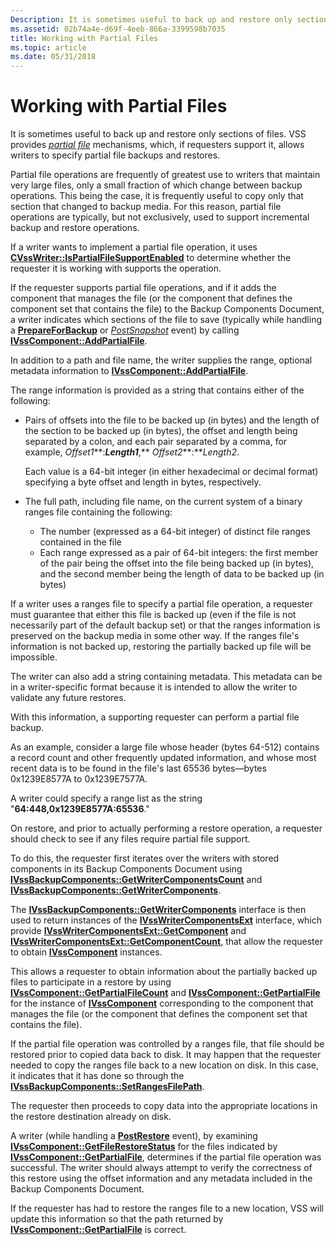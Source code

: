 ```yaml
---
Description: It is sometimes useful to back up and restore only sections of files. VSS provides partial file mechanisms, which, if requesters support it, allows writers to specify partial file backups and restores.
ms.assetid: 02b74a4e-d69f-4eeb-866a-3399598b7035
title: Working with Partial Files
ms.topic: article
ms.date: 05/31/2018
---
```


# Working with Partial Files

It is sometimes useful to back up and restore only sections of files. VSS provides [*partial file*](vssgloss-p.md) mechanisms, which, if requesters support it, allows writers to specify partial file backups and restores.

Partial file operations are frequently of greatest use to writers that maintain very large files, only a small fraction of which change between backup operations. This being the case, it is frequently useful to copy only that section that changed to backup media. For this reason, partial file operations are typically, but not exclusively, used to support incremental backup and restore operations.

If a writer wants to implement a partial file operation, it uses [**CVssWriter::IsPartialFileSupportEnabled**](/windows/desktop/api/VsWriter/nf-vswriter-cvsswriter-ispartialfilesupportenabled) to determine whether the requester it is working with supports the operation.

If the requester supports partial file operations, and if it adds the component that manages the file (or the component that defines the component set that contains the file) to the Backup Components Document, a writer indicates which sections of the file to save (typically while handling a [**PrepareForBackup**](/windows/desktop/api/VsBackup/nf-vsbackup-ivssbackupcomponents-prepareforbackup) or [*PostSnapshot*](vssgloss-p.md) event) by calling [**IVssComponent::AddPartialFile**](/windows/desktop/api/VsWriter/nf-vswriter-ivsscomponent-addpartialfile).

In addition to a path and file name, the writer supplies the range, optional metadata information to [**IVssComponent::AddPartialFile**](/windows/desktop/api/VsWriter/nf-vswriter-ivsscomponent-addpartialfile).

The range information is provided as a string that contains either of the following:

-   Pairs of offsets into the file to be backed up (in bytes) and the length of the section to be backed up (in bytes), the offset and length being separated by a colon, and each pair separated by a comma, for example, *Offset1***:***Length1***,** *Offset2***:***Length2*.

    Each value is a 64-bit integer (in either hexadecimal or decimal format) specifying a byte offset and length in bytes, respectively.

-   The full path, including file name, on the current system of a binary ranges file containing the following:
    -   The number (expressed as a 64-bit integer) of distinct file ranges contained in the file
    -   Each range expressed as a pair of 64-bit integers: the first member of the pair being the offset into the file being backed up (in bytes), and the second member being the length of data to be backed up (in bytes)

If a writer uses a ranges file to specify a partial file operation, a requester must guarantee that either this file is backed up (even if the file is not necessarily part of the default backup set) or that the ranges information is preserved on the backup media in some other way. If the ranges file's information is not backed up, restoring the partially backed up file will be impossible.

The writer can also add a string containing metadata. This metadata can be in a writer-specific format because it is intended to allow the writer to validate any future restores.

With this information, a supporting requester can perform a partial file backup.

As an example, consider a large file whose header (bytes 64-512) contains a record count and other frequently updated information, and whose most recent data is to be found in the file's last 65536 bytes—bytes 0x1239E8577A to 0x1239E7577A.

A writer could specify a range list as the string "**64:448,0x1239E8577A:65536**."

On restore, and prior to actually performing a restore operation, a requester should check to see if any files require partial file support.

To do this, the requester first iterates over the writers with stored components in its Backup Components Document using [**IVssBackupComponents::GetWriterComponentsCount**](/windows/desktop/api/VsBackup/nf-vsbackup-ivssbackupcomponents-getwritercomponentscount) and [**IVssBackupComponents::GetWriterComponents**](/windows/desktop/api/VsBackup/nf-vsbackup-ivssbackupcomponents-getwritercomponents).

The [**IVssBackupComponents::GetWriterComponents**](/windows/desktop/api/VsBackup/nf-vsbackup-ivssbackupcomponents-getwritercomponents) interface is then used to return instances of the [**IVssWriterComponentsExt**](https://msdn.microsoft.com/library/Aa384312(v=VS.85).aspx) interface, which provide [**IVssWriterComponentsExt::GetComponent**](/windows/desktop/api/VsWriter/nf-vswriter-ivsswritercomponents-getcomponent) and [**IVssWriterComponentsExt::GetComponentCount**](/windows/desktop/api/VsWriter/nf-vswriter-ivsswritercomponents-getcomponentcount), that allow the requester to obtain [**IVssComponent**](/windows/desktop/api/VsWriter/nl-vswriter-ivsscomponent) instances.

This allows a requester to obtain information about the partially backed up files to participate in a restore by using [**IVssComponent::GetPartialFileCount**](/windows/desktop/api/VsWriter/nf-vswriter-ivsscomponent-getpartialfilecount) and [**IVssComponent::GetPartialFile**](/windows/desktop/api/VsWriter/nf-vswriter-ivsscomponent-getpartialfile) for the instance of [**IVssComponent**](/windows/desktop/api/VsWriter/nl-vswriter-ivsscomponent) corresponding to the component that manages the file (or the component that defines the component set that contains the file).

If the partial file operation was controlled by a ranges file, that file should be restored prior to copied data back to disk. It may happen that the requester needed to copy the ranges file back to a new location on disk. In this case, it indicates that it has done so through the [**IVssBackupComponents::SetRangesFilePath**](/windows/desktop/api/VsBackup/nf-vsbackup-ivssbackupcomponents-setrangesfilepath).

The requester then proceeds to copy data into the appropriate locations in the restore destination already on disk.

A writer (while handling a [**PostRestore**](/windows/desktop/api/VsBackup/nf-vsbackup-ivssbackupcomponents-postrestore) event), by examining [**IVssComponent::GetFileRestoreStatus**](/windows/desktop/api/VsWriter/nf-vswriter-ivsscomponent-getfilerestorestatus) for the files indicated by [**IVssComponent::GetPartialFile**](/windows/desktop/api/VsWriter/nf-vswriter-ivsscomponent-getpartialfile), determines if the partial file operation was successful. The writer should always attempt to verify the correctness of this restore using the offset information and any metadata included in the Backup Components Document.

If the requester has had to restore the ranges file to a new location, VSS will update this information so that the path returned by [**IVssComponent::GetPartialFile**](/windows/desktop/api/VsWriter/nf-vswriter-ivsscomponent-getpartialfile) is correct.

 

 



